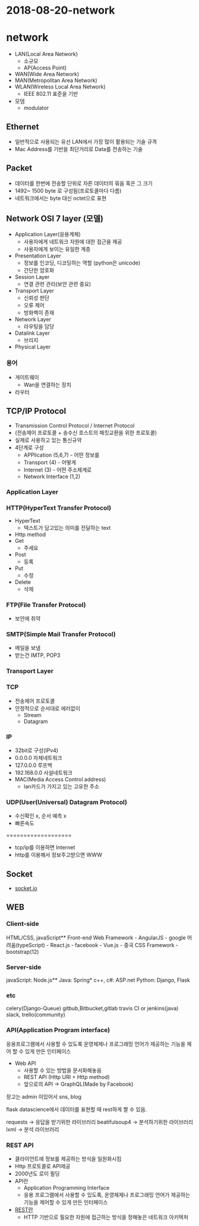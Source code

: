 # 2018-08-20-network

# network

- LAN(Local Area Network)
    - 소규모
    - AP(Access Point)
- WAN(Wide Area Network)
- MAN(Metropolitan Area Network)
- WLAN(Wireless Local Area Network)
    - IEEE 802.11 표준을 기반
- 모뎀
    - modulator

## Ethernet

- 일반적으로 사용되는 유선 LAN에서 가장 많이 활용되는 기술 규격
- Mac Address를 기반을 최단거리로 Data를 전송하는 기술

## Packet

- 데이터를 한번에 전송할 단위로 자른 데이터의 묶음 혹은 그 크기
- 1492~ 1500 byte 로 구성됨(프로토콜마다 다름)
- 네트워크에서는 byte 대신 octet으로 표현

## Network OSI 7 layer (모델)

- Application Layer(응용계체)
    - 사용자에게 네트워크 자원에 대한 접근을 제공
    - 사용자에게 보이는 유일한 계층
- Presentation Layer
    - 정보를 인코딩, 디코딩하는 역할 (python은 unicode)
    - 간단한 암호화
- Session Layer
    - 연결 관련 관리(보안 관련 중요)
- Transport Layer
    - 신뢰성 판단
    - 오류 제어
    - 방화벽이 존재
- Network Layer
    - 라우팅을 담당
- Datalink Layer
    - 브리지
- Physical Layer

### 용어

- 게이트웨이
    - Wan을 연결하는 장치
- 라우터

## TCP/IP Protocol

- Transmission Control Protocol / Internet Protocol
- (전송제어 프로토콜 + 송수신 호스트의 패킷교환을 위한 프로토콜)
- 실제로 사용하고 있는 통신규약
- 4단계로 구성
    - APPlication (5,6,7) - 어떤 정보를
    - Transport (4) - 어떻게
    - Internet (3) - 어떤 주소체계로
    - Network Interface (1,2)

### Application Layer

### HTTP(HyperText Transfer Protocol)

- HyperText
    - 텍스트가 담고있는 의미를 전달하는 text
- Http method
- Get
    - 주세요
- Post
    - 등록
- Put
    - 수정
- Delete
    - 삭제

### FTP(File Transfer Protocol)

- 보안에 취약

### SMTP(Simple Mail Transfer Protocol)

- 메일을 보냄
- 받는건 IMTP, POP3

### Transport Layer

### TCP

- 전송제어 프로토콜
- 안정적으로 순서대로 에러없이
    - Stream
    - Datagram

### IP

- 32bit로 구성(IPv4)
- 0.0.0.0 자체네트워크
- 127.0.0.0 루프백
- 192.168.0.0 사설네트워크
- MAC(Media Access Control address)
    - lan카드가 가지고 있는 고유한 주소

### UDP(User(Universal) Datagram Protocol)

- 수신확인 x, 순서 예측 x
- 빠른속도

===================

- tcp/ip를 이용하면 Internet
- http를 이용해서 정보주고받으면 WWW

## Socket

- [socket.io](socket.io)

## WEB

### Client-side

HTML/CSS, javaScript** Front-end Web Framework - AngularJS - google 어려움(typeScript) - React.js - facebook - Vue.js - 중국 CSS Framework - bootstrap(12)

### Server-side

javaScript: Node.js** Java: Spring* c++, c#: ASP.net Python: Django, Flask

### etc

celery(Django-Queue) gitbub,Bitbucket,gitlab travis CI or jenkins(java) slack, trello(community)

### API(Application Program interface)

응용프로그램에서 사용할 수 있도록 운영체제나 프로그래밍 언어가 제공하는 기능을 제어 할 수 있게 만든 인터페이스

- Web API
    - 사용할 수 있는 방법을 문서화해놓음
    - REST API (Http URI + Http method)
    - 앞으로의 API -> GraphQL(Made by Facebook)

장고는 admin 이있어서 sns, blog

flask datascience에서 데이터를 표현할 때 rest하게 짤 수 있음.

requests -> 응답을 받기위한 라이브러리 beatifulsoup4 -> 분석하기위한 라이브러리 lxml -> 분석 라이브러리

### REST API

- 클라이언트에 정보를 제공하는 방식을 일원화시킴
- Http 프로토콜로 API제공
- 2000년도 로이 필딩
- API란
    - Application Programming Interface
    - 응용 프로그램에서 사용할 수 있도록, 운영체제나 프로그래밍 언어가 제공하는 기능을 제어할 수 있게 만든 인터페이스
- [REST란](http://blog.hjf.pe.kr/462)
    - HTTP 기반으로 필요한 자원에 접근하는 방식을 정해놓은 네트워크 아키텍처